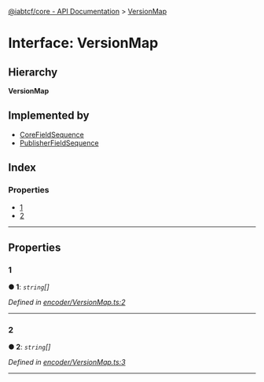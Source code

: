 [@iabtcf/core - API Documentation](../README.md) > [VersionMap](../interfaces/versionmap.md)

# Interface: VersionMap

## Hierarchy

**VersionMap**

## Implemented by

* [CoreFieldSequence](../classes/corefieldsequence.md)
* [PublisherFieldSequence](../classes/publisherfieldsequence.md)

## Index

### Properties

* [1](versionmap.md#1)
* [2](versionmap.md#2)

---

## Properties

<a id="1"></a>

###  1

**● 1**: *`string`[]*

*Defined in [encoder/VersionMap.ts:2](https://github.com/chrispaterson/iabtcf-es/blob/5097780/modules/core/src/encoder/VersionMap.ts#L2)*

___
<a id="2"></a>

###  2

**● 2**: *`string`[]*

*Defined in [encoder/VersionMap.ts:3](https://github.com/chrispaterson/iabtcf-es/blob/5097780/modules/core/src/encoder/VersionMap.ts#L3)*

___

